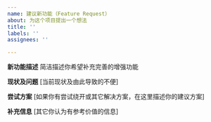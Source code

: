 ```yaml
---
name: 建议新功能（Feature Request）
about: 为这个项目提出一个想法
title: ''
labels: ''
assignees: ''

---
```


**新功能描述**
简洁描述你希望补充完善的增强功能

**现状及问题**
[当前现状及由此导致的不便]

**尝试方案**
[如果你有尝试绕开或其它解决方案，在这里描述你的建议方案]

**补充信息**
[其它你认为有参考价值的信息]

